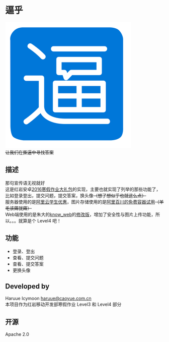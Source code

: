 # 逼乎    
![](readme.res/icon_bihu.svg)    
~~让我们在撕逼中寻找答案~~    

## 描述    
那句宣传语无视就好    
这是红岩安卓[2016寒假作业大礼包](git@github.com:Jude95/2016WinterHomeWork.git)的实现，主要也就实现了列举的那些功能了，比如登录登出，提交问题，提交答案，换头像~~（想了想似乎也就这么点）~~    
服务器使用的是[阿里云学生优惠](http://www.aliyun.com/act/aliyun/campus.html)，图片存储使用的是[阿里百川的免费容器试用](http://tae.taobao.com/appenginecreate)~~（羊毛该薅就薅）~~    
Web端使用的是朱大的[know_web](https://github.com/Jude95/know_web.git)的[修改版](https://github.com/haruue/know_web.git)，增加了安全性与图片上传功能，所以。。。就算是个 Level4 吧！    

## 功能    
+ 登录、登出    
+ 查看、提交问题    
+ 查看、提交答案    
+ 更换头像    

<!--
## 下载    
[下载APK](app/app-release.apk)    
-->

## Developed by
Haruue Icymoon <haruue@caoyue.com.cn>    
本项目作为红岩移动开发部寒假作业 Level3 和 Level4 部分    

## 开源    
Apache 2.0    